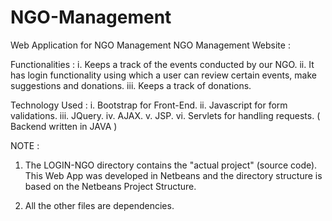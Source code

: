 # NGO-Management
Web Application for NGO Management 
NGO Management Website :

Functionalities : i. Keeps a track of the events conducted by our NGO. ii. It has login functionality using which a user can review certain events, make suggestions and donations. iii. Keeps a track of donations.

Technology Used : i. Bootstrap for Front-End. ii. Javascript for form validations. iii. JQuery. iv. AJAX. v. JSP. vi. Servlets for handling requests. ( Backend written in JAVA )

NOTE : 
1. The LOGIN-NGO directory contains the "actual project" (source code). This Web App was developed in Netbeans and the directory structure is based on the Netbeans Project Structure.

2. All the other files are dependencies.
